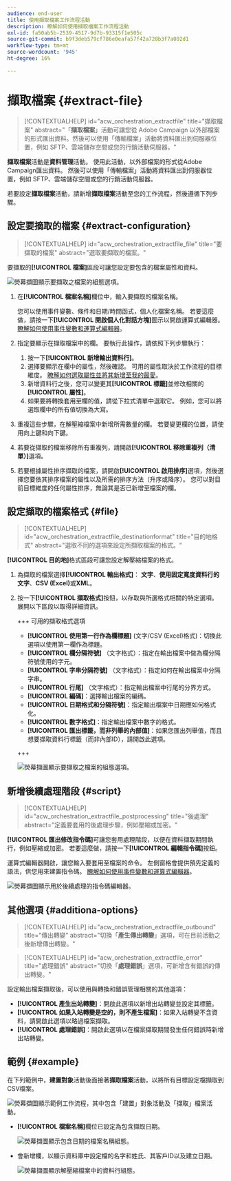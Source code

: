 ```yaml
---
audience: end-user
title: 使用擷取檔案工作流程活動
description: 瞭解如何使用擷取檔案工作流程活動
exl-id: fa50ab5b-2539-4517-9d7b-93315f1e505c
source-git-commit: b9f3deb579cf786e0eafa57f42a728b3f7a002d1
workflow-type: tm+mt
source-wordcount: '945'
ht-degree: 16%

---
```


# 擷取檔案 {#extract-file}

>[!CONTEXTUALHELP]
>id="acw_orchestration_extractfile"
>title="擷取檔案"
>abstract="「**擷取檔案**」活動可讓您從 Adobe Campaign 以外部檔案的形式匯出資料。然後可以使用「傳輸檔案」活動將資料匯出到伺服器位置，例如 SFTP、雲端儲存空間或您的行銷活動伺服器。"

**擷取檔案**&#x200B;活動是&#x200B;**資料管理**&#x200B;活動。 使用此活動，以外部檔案的形式從Adobe Campaign匯出資料。 然後可以使用「傳輸檔案」活動將資料匯出到伺服器位置，例如 SFTP、雲端儲存空間或您的行銷活動伺服器。

若要設定&#x200B;**擷取檔案**&#x200B;活動，請新增&#x200B;**擷取檔案**&#x200B;活動至您的工作流程，然後遵循下列步驟。

## 設定要摘取的檔案 {#extract-configuration}

>[!CONTEXTUALHELP]
>id="acw_orchestration_extractfile_file"
>title="要擷取的檔案"
>abstract="選取要擷取的檔案。"

要擷取的&#x200B;**[!UICONTROL 檔案]**&#x200B;區段可讓您設定要包含的檔案屬性和資料。

![熒幕擷圖顯示要擷取之檔案的組態選項。](../assets/extract-file-file.png)

1. 在&#x200B;**[!UICONTROL 檔案名稱]**&#x200B;欄位中，輸入要擷取的檔案名稱。

   您可以使用事件變數、條件和日期/時間函式，個人化檔案名稱。 若要這麼做，請按一下&#x200B;**[!UICONTROL 開啟個人化對話方塊]**&#x200B;圖示以開啟運算式編輯器。 [瞭解如何使用事件變數和運算式編輯器](../event-variables.md)。

1. 指定要顯示在擷取檔案中的欄。 要執行此操作，請依照下列步驟執行：

   1. 按一下&#x200B;**[!UICONTROL 新增輸出資料行]**。
   1. 選擇要顯示在欄中的屬性，然後確認。 可用的屬性取決於工作流程的目標維度。 [瞭解如何選取屬性並將其新增至我的最愛](../../get-started/attributes.md)。
   1. 新增資料行之後，您可以變更其&#x200B;**[!UICONTROL 標籤]**&#x200B;並修改相關的&#x200B;**[!UICONTROL 屬性]**。
   1. 如果要將轉換套用至欄的值，請從下拉式清單中選取它。 例如，您可以將選取欄中的所有值切換為大寫。

1. 重複這些步驟，在解壓縮檔案中新增所需數量的欄。 若要變更欄的位置，請使用向上鍵和向下鍵。

1. 若要從擷取的檔案移除所有重複列，請開啟&#x200B;**[!UICONTROL 移除重複列（清單）]**&#x200B;選項。

1. 若要根據屬性排序擷取的檔案，請開啟&#x200B;**[!UICONTROL 啟用排序]**&#x200B;選項，然後選擇您要依其排序檔案的屬性以及所需的排序方法（升序或降序）。 您可以對目前目標維度的任何屬性排序，無論其是否已新增至檔案的欄。

## 設定擷取的檔案格式 {#file}

>[!CONTEXTUALHELP]
>id="acw_orchestration_extractfile_destinationformat"
>title="目的地格式"
>abstract="選取不同的選項來設定所擷取檔案的格式。"

**[!UICONTROL 目的地]**&#x200B;格式區段可讓您設定解壓縮檔案的格式。

1. 為擷取的檔案選擇&#x200B;**[!UICONTROL 輸出格式]**： **文字**、**使用固定寬度資料行的文字**、**CSV (Excel)**&#x200B;或&#x200B;**XML**。

1. 按一下&#x200B;**[!UICONTROL 擷取格式]**&#x200B;按鈕，以存取與所選格式相關的特定選項。 展開以下區段以取得詳細資訊。

   +++ 可用的擷取格式選項

   * **[!UICONTROL 使用第一行作為欄標題]** (文字/CSV (Excel)格式)：切換此選項以使用第一欄作為標題。
   * **[!UICONTROL 欄分隔符號]** （文字格式）：指定在輸出檔案中做為欄分隔符號使用的字元。
   * **[!UICONTROL 字串分隔符號]** （文字格式）：指定如何在輸出檔案中分隔字串。
   * **[!UICONTROL 行尾]** （文字格式）：指定輸出檔案中行尾的分界方式。
   * **[!UICONTROL 編碼]**：選擇輸出檔案的編碼。
   * **[!UICONTROL 日期格式和分隔符號]**：指定輸出檔案中日期應如何格式化。
   * **[!UICONTROL 數字格式]**：指定輸出檔案中數字的格式。
   * **[!UICONTROL 匯出標籤，而非列舉的內部值]**：如果您匯出列舉值，而且想要擷取資料行標籤（而非內部ID），請開啟此選項。

   +++

   ![熒幕擷圖顯示要擷取之檔案的組態選項。](../assets/extract-file-format.png)

## 新增後續處理階段 {#script}

>[!CONTEXTUALHELP]
>id="acw_orchestration_extractfile_postprocessing"
>title="後處理"
>abstract="定義要套用的後處理步驟，例如壓縮或加密。"

**[!UICONTROL 匯出修改指令碼]**&#x200B;可讓您套用處理階段，以便在資料擷取期間執行，例如壓縮或加密。 若要這麼做，請按一下&#x200B;**[!UICONTROL 編輯指令碼]**&#x200B;按鈕。

運算式編輯器開啟，讓您輸入要套用至檔案的命令。 左側窗格會提供預先定義的語法，供您用來建置指令碼。 [瞭解如何使用事件變數和運算式編輯器](../event-variables.md)。

![熒幕擷圖顯示用於後續處理的指令碼編輯器。](../assets/extract-file-script.png)

## 其他選項 {#additiona-options}

>[!CONTEXTUALHELP]
>id="acw_orchestration_extractfile_outbound"
>title="傳出轉變"
>abstract="切換「**產生傳出轉變**」選項，可在目前活動之後新增傳出轉變。"

>[!CONTEXTUALHELP]
>id="acw_orchestration_extractfile_error"
>title="處理錯誤"
>abstract="切換「**處理錯誤**」選項，可新增含有錯誤的傳出轉變。"

設定輸出檔案擷取後，可以使用與轉換和錯誤管理相關的其他選項：

* **[!UICONTROL 產生出站轉變]**：開啟此選項以新增出站轉變並設定其標籤。
* **[!UICONTROL 如果入站轉變是空的，則不產生檔案]**：如果入站轉變不含資料，請開啟此選項以略過檔案擷取。
* **[!UICONTROL 處理錯誤]**：開啟此選項以在檔案擷取期間發生任何錯誤時新增出站轉變。

## 範例 {#example}

在下列範例中，**建置對象**&#x200B;活動後面接著&#x200B;**擷取檔案**&#x200B;活動，以將所有目標設定檔擷取到CSV檔案。

![熒幕擷圖顯示範例工作流程，其中包含「建置」對象活動及「擷取」檔案活動。](../assets/extract-file-example.png)

* **[!UICONTROL 檔案名稱]**&#x200B;欄位已設定為包含擷取日期。

  ![熒幕擷圖顯示包含日期的檔案名稱組態。](../assets/extract-file-example-name.png)

* 會新增欄，以顯示資料庫中設定檔的名字和姓氏、其客戶ID以及建立日期。

  ![熒幕擷圖顯示解壓縮檔案中的資料行組態。](../assets/extract-file-example-columns.png)